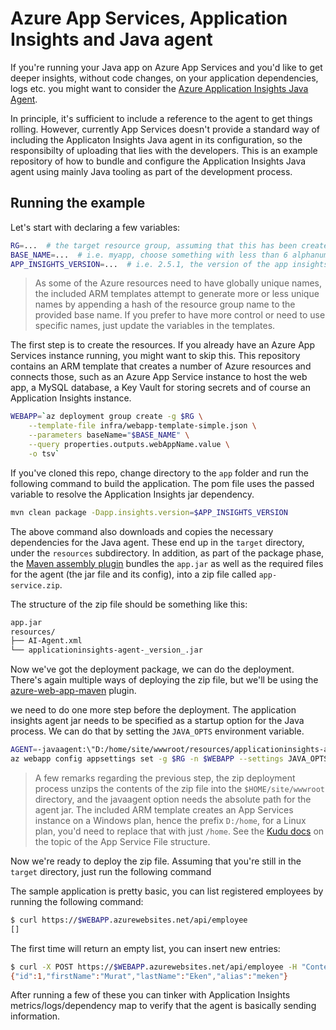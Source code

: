 # Azure App Services, Application Insights and Java agent

If you're running your Java app on Azure App Services and you'd like to get deeper insights, without code changes, on your application dependencies, logs etc. you might want to consider the [Azure Application Insights Java Agent](https://docs.microsoft.com/en-us/azure/azure-monitor/app/java-agent).

In principle, it's sufficient to include a reference to the agent to get things rolling. However, currently App Services doesn't provide a standard way of including the Applicaton Insights Java agent in its configuration, so the responsibilty of uploading that lies with the developers. This is an example repository of how to bundle and configure the Application Insights Java agent using mainly Java tooling as part of the development process.

## Running the example

Let's start with declaring a few variables:

```bash
RG=...  # the target resource group, assuming that this has been created already
BASE_NAME=...  # i.e. myapp, choose something with less than 6 alphanumeric characters
APP_INSIGHTS_VERSION=...  # i.e. 2.5.1, the version of the app insights dependency
```

> As some of the Azure resources need to have globally unique names, the included ARM templates attempt to generate more or less unique names by appending a hash of the resource group name to the provided base name. If you prefer to have more control or need to use specific names, just update the variables in the templates.

The first step is to create the resources. If you already have an Azure App Services instance running, you might want to skip this. This repository contains an ARM template that creates a number of Azure resources and connects those, such as an Azure App Service instance to host the web app, a MySQL database, a Key Vault for storing secrets and of course an Application Insights instance.

```bash
WEBAPP=`az deployment group create -g $RG \
    --template-file infra/webapp-template-simple.json \
    --parameters baseName="$BASE_NAME" \
    --query properties.outputs.webAppName.value \
    -o tsv`
```

If you've cloned this repo, change directory to the `app` folder and run the following command to build the application. The pom file uses the passed variable to resolve the Application Insights jar dependency.

```bash
mvn clean package -Dapp.insights.version=$APP_INSIGHTS_VERSION
```

The above command also downloads and copies the necessary dependencies for the Java agent. These end up in the `target` directory, under the `resources` subdirectory. In addition, as part of the package phase, the [Maven assembly plugin](https://maven.apache.org/plugins/maven-assembly-plugin/index.html) bundles the `app.jar` as well as the required files for the agent (the jar file and its config), into a zip file called `app-service.zip`.

The structure of the zip file should be something like this:

```bash
app.jar
resources/
├── AI-Agent.xml
└── applicationinsights-agent-_version_.jar
```

Now we've got the deployment package, we can do the deployment. There's again multiple ways of deploying the zip file, but we'll be using the [azure-web-app-maven](https://github.com/microsoft/azure-maven-plugins/wiki/Azure-Web-App) plugin.


we need to do one more step before the deployment. The application insights agent jar needs to be specified as a startup option for the Java process. We can do that by setting the `JAVA_OPTS` environment variable.

```bash
AGENT=-javaagent:\"D:/home/site/wwwroot/resources/applicationinsights-agent-$APP_INSIGHTS_VERSION.jar\"
az webapp config appsettings set -g $RG -n $WEBAPP --settings JAVA_OPTS=$AGENT -o none
```

> A few remarks regarding the previous step, the zip deployment process unzips the contents of the zip file into the `$HOME/site/wwwroot` directory, and the javaagent option needs the absolute path for the agent jar. The included ARM template creates an App Services instance on a Windows plan, hence the prefix `D:/home`, for a Linux plan, you'd need to replace that with just `/home`. See the [Kudu docs](https://github.com/projectkudu/kudu/wiki/File-structure-on-azure) on the topic of the App Service File structure.

Now we're ready to deploy the zip file. Assuming that you're still in the `target` directory, just run the following command


The sample application is pretty basic, you can list registered employees by running the following command:

```bash
$ curl https://$WEBAPP.azurewebsites.net/api/employee
[]
```

The first time will return an empty list, you can insert new entries:

```bash
$ curl -X POST https://$WEBAPP.azurewebsites.net/api/employee -H "Content-Type: application/json" -d '{"alias":"meken", "firstName":"Murat", "lastName":"Eken"}'
{"id":1,"firstName":"Murat","lastName":"Eken","alias":"meken"}
```

After running a few of these you can tinker with Application Insights metrics/logs/dependency map to verify that the agent is basically sending information.
